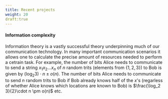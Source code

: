 ```yaml
---
title: Recent projects
weight: 20
draft:true
---
```


#### Information complexity

Information theory is a vastly successful theory underpinning much of our communication technology. In many important communication scenarios it allows one to calculate the precise amount of resources needed to perform a cetrain task. For example, the number of bits Alice needs to communicate to send a string $x_1 x_2 \ldots x_n$ of $n$ random trits (elements from $\{1,2,3\}$) to Bob is given by $(\log_2 3) \cdot n \pm o(n)$. The number of bits Alice needs to communicate to send $n$ random trits to Bob if Bob already knows half of the $x$'s (regarless of whether Alice knows which locations are known to Bob) is  $\frac{\log_2 3}{2}\cdot n \pm o(n)$ etc.

